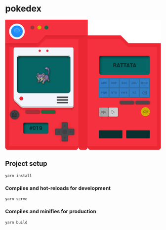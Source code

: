# pokedex

![screenshot](https://raw.githubusercontent.com/daniel-ordonez/pokedex/master/screenshot-2020-08-05.png)

## Project setup
```
yarn install
```

### Compiles and hot-reloads for development
```
yarn serve
```

### Compiles and minifies for production
```
yarn build
```
